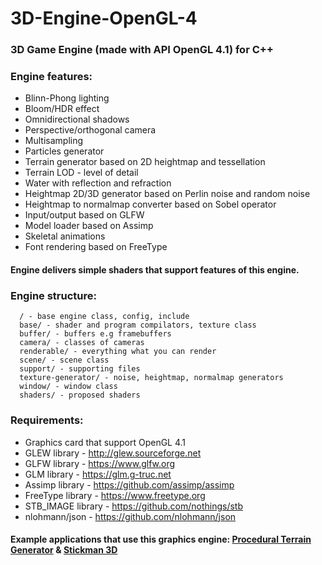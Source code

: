# 3D-Engine-OpenGL-4
### 3D Game Engine (made with API OpenGL 4.1) for C++

### Engine features:
- Blinn-Phong lighting
- Bloom/HDR effect
- Omnidirectional shadows
- Perspective/orthogonal camera
- Multisampling
- Particles generator
- Terrain generator based on 2D heightmap and tessellation
- Terrain LOD - level of detail
- Water with reflection and refraction
- Heightmap 2D/3D generator based on Perlin noise and random noise
- Heightmap to normalmap converter based on Sobel operator
- Input/output based on GLFW
- Model loader based on Assimp
- Skeletal animations
- Font rendering based on FreeType

#### Engine delivers simple shaders that support features of this engine.

### Engine structure:
```
  / - base engine class, config, include 
  base/ - shader and program compilators, texture class
  buffer/ - buffers e.g framebuffers
  camera/ - classes of cameras 
  renderable/ - everything what you can render
  scene/ - scene class
  support/ - supporting files
  texture-generator/ - noise, heightmap, normalmap generators
  window/ - window class
  shaders/ - proposed shaders
```
  
### Requirements:
- Graphics card that support OpenGL 4.1
- GLEW library - http://glew.sourceforge.net
- GLFW library - https://www.glfw.org
- GLM library - https://glm.g-truc.net
- Assimp library - https://github.com/assimp/assimp
- FreeType library - https://www.freetype.org
- STB_IMAGE library - https://github.com/nothings/stb
- nlohmann/json - https://github.com/nlohmann/json


#### Example applications that use this graphics engine: [Procedural Terrain Generator](https://github.com/stanfortonski/Procedural-Terrain-Generator-OpenGL) & [Stickman 3D](https://github.com/stanfortonski/StickMan-3D)
  
